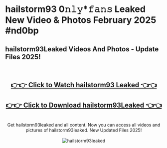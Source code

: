 # hailstorm93 0𝚗𝚕𝚢*𝚏𝚊𝚗𝚜 Leaked New Video & Photos February 2025 #nd0bp

<h2>hailstorm93Leaked Videos And Photos - Update Files 2025!</h2>
<br>
<div align="center">
<h2><a href="https://mediaupload.pro?title=hailstorm93&ref=11F" rel="nofollow">👉👉 Click to Watch hailstorm93 Leaked 👈👈</a></h2>
<h2><a href="https://mediaupload.pro?title=hailstorm93&ref=11F" rel="nofollow">👉👉 Click to Download hailstorm93Leaked 👈👈</a></h2>
<br>
Get hailstorm93leaked and all content. Now you can access all videos and pictures of hailstorm93leaked. New Updated Files 2025!
<br>
<br>
<a href="https://mediaupload.pro?title=hailstorm93&ref=11F" rel="nofollow" data-target="animated-image.originalLink"><img src="https://i.ibb.co/Gkj2r4b/banner.png" alt="hailstorm93leaked" style="max-width: 100%; display: inline-block;" data-target="animated-image.originalImage"></a>
</div>
<br>

